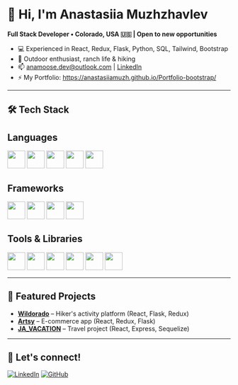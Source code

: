 # 👋 Hi, I'm Anastasiia Muzhzhavlev

**Full Stack Developer • Colorado, USA 🇺🇸 | Open to new opportunities**

- 💻 Experienced in React, Redux, Flask, Python, SQL, Tailwind, Bootstrap
- 🌄 Outdoor enthusiast, ranch life & hiking
- 📫 anamoose.dev@outlook.com | [LinkedIn](https://www.linkedin.com/in/anastasiia-m-618980290/)
- ⚡ My Portfolio:  https://anastasiiamuzh.github.io/Portfolio-bootstrap/

---

## 🛠️ Tech Stack
## Languages
<p align="left">
<img src="https://cdn.jsdelivr.net/gh/devicons/devicon/icons/javascript/javascript-original.svg" width="40"/> 
<img src="https://cdn.jsdelivr.net/gh/devicons/devicon/icons/python/python-original.svg" width="40"/> 
<img src="https://cdn.jsdelivr.net/gh/devicons/devicon/icons/typescript/typescript-original.svg" width="40"/> 
<img src="https://cdn.jsdelivr.net/gh/devicons/devicon/icons/html5/html5-original.svg" width="40"/> 
<img src="https://cdn.jsdelivr.net/gh/devicons/devicon/icons/css3/css3-original.svg" width="40"/> 
</p>

## Frameworks
<p align="left">
<img src="https://cdn.jsdelivr.net/gh/devicons/devicon/icons/react/react-original.svg" width="40"/> 
<img src="https://cdn.jsdelivr.net/gh/devicons/devicon/icons/nextjs/nextjs-original-wordmark.svg" width="40"/>
<img src="https://cdn.jsdelivr.net/gh/devicons/devicon/icons/express/express-original.svg" width="40"/>
<img src="https://cdn.jsdelivr.net/gh/devicons/devicon/icons/flask/flask-original.svg" width="40"/>
</p>

## Tools & Libraries
<p align="left">
<img src="https://cdn.jsdelivr.net/gh/devicons/devicon/icons/redux/redux-original.svg" width="40"/>
<img src="https://cdn.jsdelivr.net/gh/devicons/devicon/icons/nodejs/nodejs-original.svg" width="40"/>
<img src="https://cdn.jsdelivr.net/gh/devicons/devicon/icons/sequelize/sequelize-original.svg" width="40"/>
<img src="https://cdn.jsdelivr.net/gh/devicons/devicon/icons/sqlalchemy/sqlalchemy-original.svg" width="40"/>
<img src="https://cdn.jsdelivr.net/gh/devicons/devicon/icons/sqlite/sqlite-original.svg" width="40"/>
<img src="https://cdn.jsdelivr.net/gh/devicons/devicon/icons/git/git-original.svg" width="40"/>
</p>


---

## 🌟 Featured Projects

- **[Wildorado](https://wildorado.onrender.com/)** – Hiker's activity platform (React, Flask, Redux)
- **[Artsy](https://github.com/AnastasiiaMuzh/Artsy)** – E-commerce app (React, Redux, Flask)
- **[JA_VACATION](https://github.com/AnastasiiaMuzh/JA_VACATION)** – Travel project (React, Express, Sequelize)

---

## 🤝 Let's connect!

[![LinkedIn](https://img.shields.io/badge/-LinkedIn-blue?logo=Linkedin&logoColor=white&style=flat-square)](https://www.linkedin.com/in/anastasiia-m-618980290/)
[![GitHub](https://img.shields.io/badge/-GitHub-181717?logo=github&logoColor=white&style=flat-square)](https://github.com/AnastasiiaMuzh)


